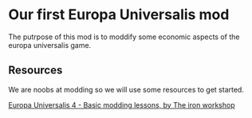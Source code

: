 # Our first Europa Universalis mod

The putrpose of this mod is to moddify some economic aspects of the europa universalis game.


## Resources

We are noobs at modding so we will use some resources to get started.

[Europa Universalis 4 - Basic modding lessons, by The iron workshop](https://www.youtube.com/watch?v=PVBR8J0P3YM&list=PLt_7vUaEvaGRQLDh1zRkwiYjISoRniu_n)